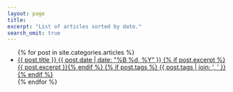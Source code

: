 ```yaml
---
layout: page
title: 
excerpt: "List of articles sorted by date."
search_omit: true
---
```


<ul class="post-list">
{% for post in site.categories.articles %} 
  <li>
    <article>
        <a href="{{ site.baseurl }}{{ post.url }}">{{ post.title }} <span class="entry-date"><time datetime="{{ post.date | date_to_xmlschema }}">{{ post.date | date: "%B %d, %Y" }}</time></span>
        {% if post.excerpt %} <span class="excerpt">{{ post.excerpt }}</span>{% endif %}
        {% if post.tags %} <span class="tags">{{ post.tags | join: ', ' }}</span>{% endif %}
        </a>
    </article></li>
{% endfor %}
</ul>
